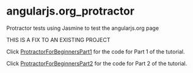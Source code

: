 # angularjs.org_protractor
Protractor tests using Jasmine to test the angularjs.org page

THIS IS A FIX TO AN EXISTING PROJECT

Click <a href = https://github.com/hannimator/ProtractorForBeginnersPart1>ProtractorForBeginnersPart1</a> for the code for Part 1 of the tutorial.

Click <a href = https://github.com/hannimator/ProtractorForBeginnersPart2>ProtractorForBeginnersPart2</a> for the code for Part 2 of the tutorial.
